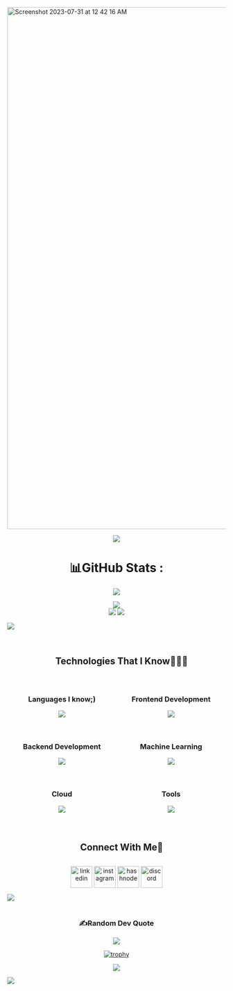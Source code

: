 <img width="1200" alt="Screenshot 2023-07-31 at 12 42 16 AM" src="https://github.com/karthik2603-theBrogrammer/karthik2603-theBrogrammer/assets/103726023/164cb4e1-a342-4898-bc26-4e8d48546681">



<p align="center">
  <a href="https://github.com/DenverCoder1/readme-typing-svg"><img src="https://readme-typing-svg.herokuapp.com?font=Time+New+Roman&color=white&size=33&center=true&vCenter=true&width=600&height=100&lines=Problem+Solving+Enthusiast....;++;Self-taught+Programmer,;Knowledge+Hungry,;Keen+Learner/Researcher,;Tech+Geek..<3"></a>
</p>

<center>

# 📊GitHub Stats :
![](http://github-profile-summary-cards.vercel.app/api/cards/profile-details?username=karthik2603-theBrogrammer&theme=solarized_dark)<br/>


![](https://github-readme-streak-stats.herokuapp.com/?user=karthik2603-theBrogrammer&theme=solarized-dark&hide_border=true)<br/>
![](http://github-profile-summary-cards.vercel.app/api/cards/stats?username=karthik2603-theBrogrammer&theme=solarized_dark)
![](http://github-profile-summary-cards.vercel.app/api/cards/productive-time?username=karthik2603-theBrogrammer&theme=solarized_dark&utcOffset=8)
</center>

<img src="https://user-images.githubusercontent.com/73097560/115834477-dbab4500-a447-11eb-908a-139a6edaec5c.gif"><br><br>
<!--h1 without bottom border-->
<div id="user-content-toc">
  <ul align="center">
    <summary><h2 style="display: inline-block">Technologies That I Know👨🏻‍💻</h2></summary>
  </ul>
</div>
<!--tech stack icons-->
<center>
<div style="display: flex; flex-wrap: wrap; justify-content: center; align-items:center">
  <div style="flex: 1; max-width: 300px; margin: 10px;">
    <h3 style="text-align: center;">Languages I know;)</h3>
    <p align="center">
      <a href="https://skillicons.dev">
        <img src="https://skillicons.dev/icons?i=c,python,js&perline=6" />
      </a>
    </p>
  </div>
  <div style="flex: 1; max-width: 300px; margin: 10px;">
    <h3 style="text-align: center;display: flex; flex-wrap: wrap; justify-content: center; align-items:center">Frontend Development</h3>
    <p align="center">
      <a href="https://skillicons.dev">
        <img src="https://skillicons.dev/icons?i=nextjs,react,bootstrap,svelte,css,sass,figma,html,materialui,redux,tailwind,chakraui,shadcn&perline=6" />
      </a>
    </p>
  </div>
</div>
</center>

<div style="display: flex; flex-wrap: wrap; justify-content: center;">
  <div style="flex: 1; max-width: 300px; margin: 10px;">
    <h3 style="text-align: center;">Backend Development</h3>
    <p align="center">
      <a href="https://skillicons.dev">
        <img src="https://skillicons.dev/icons?i=nodejs,flask,django,express,firebase,mongodb,mysql,sqlite,postgresql,redis&perline=6" />
      </a>
    </p>
  </div>
  <div style="flex: 1; max-width: 300px; margin: 10px;">
    <h3 style="text-align: center;">Machine Learning</h3>
    <p align="center">
      <a href="https://skillicons.dev">
        <img src="https://skillicons.dev/icons?i=pytorch,fastapi,wasm&perline=6" />
      </a>
    </p>
    
  </div>
</div>

<div style="display: flex; flex-wrap: wrap; justify-content: center;">
  <div style="flex: 1; max-width: 300px; margin: 10px;">
    <h3 style="text-align: center;">Cloud</h3>
    <p align="center">
      <a href="https://skillicons.dev">
        <img src="https://skillicons.dev/icons?i=gcp,azure&perline=6" />
      </a>
    </p>
  </div>
  
  <div style="flex: 1; max-width: 300px; margin: 10px;">
    <h3 style="text-align: center;">Tools</h3>
    <p align="center">
      <a href="https://skillicons.dev">
        <img src="https://skillicons.dev/icons?i=vercel,postman,vscode,git,github,figma,latex,gitlab&perline=6" />
      </a>
    </p>
    
  </div>
</div>

<!-- Connect with me -->
<!--h2 without bottom border-->
<div id="user-content-toc">
  <ul align="center">
    <summary><h2 style="display: inline-block">Connect With Me🤝</h2></summary>
  </ul>
</div>

<!--icons and links-->

<p align="center">
<a href="https://www.linkedin.com/in/karthik-namboori-145238216/" target="blank"><img align="center" src="https://user-images.githubusercontent.com/88904952/234979284-68c11d7f-1acc-4f0c-ac78-044e1037d7b0.png" alt="linkedin" height="50" width="50" /></a>
<a href="" target="blank"></a> 
<a href="https://www.instagram.com/" target="blank"><img align="center" src="https://user-images.githubusercontent.com/88904952/234981169-2dd1e58f-4b7e-468c-8213-034ba62156c3.png" alt="instagram" height="50" width="50" /></a>
<a href="https://karthiknamboori.netlify.app/" target="blank"><img align="center" src="https://user-images.githubusercontent.com/88904952/234982196-562aea17-5532-4550-8c08-1c7cb994a541.png" alt="hashnode" height="50" width="50" /></a>
<a href="https://discord.gg" target="blank"><img align="center" src="https://user-images.githubusercontent.com/88904952/234982627-019fd336-6248-453c-9b05-97c13fd1d207.png" alt="discord" height="50" width="50" /></a>
</p>
<img src="https://user-images.githubusercontent.com/73097560/115834477-dbab4500-a447-11eb-908a-139a6edaec5c.gif"><br><br>

<center>


### ✍️Random Dev Quote
![](https://quotes-github-readme.vercel.app/api?type=vetical&theme=dark)

[![trophy](https://github-profile-trophy.vercel.app/?username=karthik2603-theBrogrammer)](https://github.com/ryo-ma/github-profile-trophy)

[![](https://visitcount.itsvg.in/api?id=karthik2603-theBrogrammer&icon=8&color=9)](https://visitcount.itsvg.in)

</center>
<img src="https://user-images.githubusercontent.com/73097560/115834477-dbab4500-a447-11eb-908a-139a6edaec5c.gif"><br><br>
